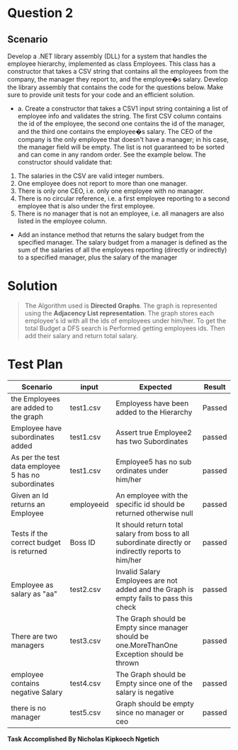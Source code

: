 # Question 2

## Scenario

Develop a .NET library assembly (DLL) for a system that handles the employee hierarchy, implemented as class Employees. This class has a constructor that takes a CSV string that contains all the employees from the company, the manager they report to, and the employee�s salary. Develop the library assembly that contains the code for the questions below. Make sure to provide unit tests for your code and an efficient solution.

- a. Create a constructor that takes a CSV1 input string containing a list of employee info and validates the string. The first CSV column contains the id of the employee, the second one contains the id of the manager, and the third one contains the employee�s salary. The CEO of the company is the only employee that doesn't have a manager; in his case, the manager field will be empty. The list is not guaranteed to be sorted and can come in any random order. See the example below.
  The constructor should validate that:

1. The salaries in the CSV are valid integer numbers.
2. One employee does not report to more than one manager.
3. There is only one CEO, i.e. only one employee with no manager.
4. There is no circular reference, i.e. a first employee reporting to a second employee that is also under
   the first employee.
5. There is no manager that is not an employee, i.e. all managers are also listed in the employee column.

- Add an instance method that returns the salary budget from the specified manager. The salary budget
  from a manager is defined as the sum of the salaries of all the employees reporting (directly or indirectly)
  to a specified manager, plus the salary of the manager

# Solution

> The Algorithm used is **Directed Graphs**. The graph is represented using the **Adjacency List representation**. The graph stores each employee's id with all the ids of employees under him/her.
> To get the total Budget a DFS search is Performed getting employees ids. Then add their salary and return total salary.

# Test Plan

| Scenario                                            | input      | Expected                                                                                             | Result |
| --------------------------------------------------- | ---------- | ---------------------------------------------------------------------------------------------------- | ------ |
| the Employees are added to the graph                | test1.csv  | Employess have been added to the Hierarchy                                                           | Passed |
| Employee have subordinates added                    | test1.csv  | Assert true Employee2 has two Subordinates                                                           | passed |
| As per the test data employee 5 has no subordinates | test1.csv  | Employee5 has no sub ordinates under him/her                                                         | passed |
| Given an Id returns an Employee                     | employeeid | An employee with the specific id should be returned otherwise null                                   | passed |
| Tests if the correct budget is returned             | Boss ID    | It should return total salary from boss to all subordinate directly or indirectly reports to him/her | passed |
| Employee as salary as "aa"                          | test2.csv  | Invalid Salary Employees are not added and the Graph is empty fails to pass this check               | passed |
| There are two managers                              | test3.csv  | The Graph should be Empty since manager should be one.MoreThanOne Exception should be thrown         | passed |
| employee contains negative Salary                   | test4.csv  | The Graph should be Empty since one of the salary is negative                                        | passed |
| there is no manager                                 | test5.csv  | Graph should be empty since no manager or ceo                                                        | passed |

<!-- # Class Diagram -->

<!-- ![Class Digram](ClassDiagram.png) -->

**Task Accomplished By Nicholas Kipkoech Ngetich**
